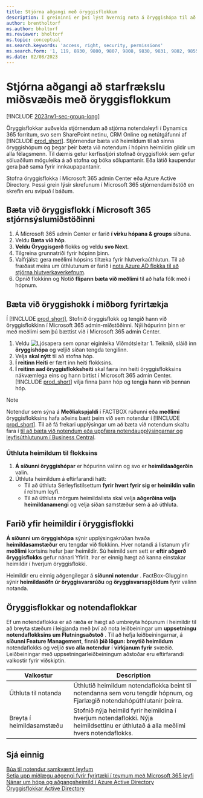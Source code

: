 ```yaml
---
title: Stjórna aðgangi með öryggisflokkum
description: Í greininni er því lýst hvernig nota á öryggishópa til að skilgreina notendaleyfi.
author: brentholtorf
ms.author: bholtorf
ms.reviewer: bholtorf
ms.topic: conceptual
ms.search.keywords: 'access, right, security, permissions'
ms.search.form: '1, 119, 8930, 9800, 9807, 9808, 9830, 9831, 9802, 9855, 9862'
ms.date: 02/08/2023
---
```


# Stjórna aðgangi að starfrækslu miðsvæðis með öryggisflokkum

[!INCLUDE [2023rw1-sec-group-long](includes/2023rw1-sec-group-long.md)]

Öryggisflokkar auðvelda stjórnendum að stjórna notendaleyfi í Dynamics 365 forritum, svo sem  SharePoint  netinu,  CRM Online og netútgáfunni af [!INCLUDE [prod_short](includes/prod_short.md)]. Stjórnendur bæta við heimildum til að sinna öryggishópum og þegar þeir bæta við notendum í hópinn heimildin gildir um alla félagsmenn. Til dæmis getur kerfisstjóri stofnað öryggisflokk sem gefur söluaðilum möguleika á að stofna og bóka sölupantanir. Eða látið kaupendur gera það sama fyrir innkaupapantanir.

Stofna öryggisflokka í  Microsoft 365  admin Center eða Azure Active Directory. Þessi grein lýsir skrefunum í  Microsoft 365  stjórnendamiðstöð en skrefin eru svipuð í báðum.

## Bæta við öryggisflokk í  Microsoft 365  stjórnsýslumiðstöðinni

1. Á  Microsoft 365  admin Center er farið  **í virku hópana & groups**  síðuna.
2. Veldu  **Bæta við hóp**.
3.  **Veldu Öryggisgerð**  flokks og veldu  **svo Next**.
4. Tilgreina grunnatriði fyrir hópinn þinn.
5. Valfrjálst: gera meðlimi hópsins tiltæka fyrir hlutverkaúthlutun. Til að fræðast meira um úthlutunum er farið í  [nota  Azure AD  flokka til að stjórna hlutverkaverkefnum](/azure/active-directory/roles/groups-concept).
6. Opnið flokkinn og Notið  **flipann bæta við meðlimi**  til að hafa fólk með í hópnum.

## Bæta við öryggishokk í miðborg fyrirtækja

Í  [!INCLUDE [prod_short](includes/prod_short.md)], Stofnið öryggisflokk og tengið hann við öryggisflokkinn í  Microsoft 365  admin-miðstöðinni. Nýi hópurinn þinn er með meðlimi sem þú bættist við í  Microsoft 365  admin Center.

1. Veldu ![Ljósapera sem opnar eiginleika Viðmótsleitar 1.](media/ui-search/search_small.png "Segðu mér hvað þú vilt gera") Teiknið, sláið inn  **öryggishópa** og veljið síðan tengda tengilinn.
2. Velja  **skal nýtt**  til að stofna hóp.
3.  **Í reitinn Heiti**  er fært inn heiti flokksins.
4.  **Í reitinn aad öryggisflokksheiti**  skal færa inn heiti öryggisflokksins nákvæmlega eins og hann birtist í  Microsoft 365  admin Center. [!INCLUDE [prod_short](includes/prod_short.md)] vilja finna þann hóp og tengja hann við þennan hóp.

> [!NOTE]
> Notendur sem sýna á  **Meðliakspjaldi**  í FACTBOX rúðunni eða  **meðlimi**  öryggisflokksins hafa aðeins bætt þeim við sem notendur í [!INCLUDE [prod_short](includes/prod_short.md)]. Til að fá frekari upplýsingar um að bæta við notendum skaltu fara í  [til að bæta við notendum eða uppfæra notendaupplýsingarnar og leyfisúthlutunum í Business Central](ui-how-users-permissions.md#adduser).  

### Úthluta heimildum til flokksins

1.  **Á síðunni öryggishópar**  er hópurinn valinn og svo er  **heimildaaðgerðin**  valin.
1. Úthluta heimildum á eftirfarandi hátt:
    * Til að úthluta Sérleyfistilsettum  **fyrir hvert fyrir sig er heimildin valin í**  reitnum leyfi.
    * Til að úthluta mörgum heimildalista skal velja  **aðgerðina velja heimildanamengi**  og velja síðan samstæður sem á að úthluta.

## Farið yfir heimildir í öryggisflokki

 **Á síðunni um öryggishópa**  sýnir upplýsingakrúðan hvaða  **heimildasamstæður**  eru tengdar við flokkinn. Hver notandi á listanum yfir  **meðlimi**  kortsins hefur þær heimildir. Sú heimild sem sett er  **eftir aðgerð öryggisflokks**  gefur nánari Yfirlit. Þar er einnig hægt að kanna einstakar heimildir í hverjum öryggisflokki.

Heimildir eru einnig aðgengilegar á  **síðunni notendur** . FactBox-Glugginn sýnir  **heimildasöfn úr öryggisvarsrúðu**  og  **öryggisvarsspjöldum**  fyrir valinn notanda.

## Öryggisflokkar og notendaflokkar

Ef um notendaflokka er að ræða er hægt að umbreyta hópunum í heimildir til að breyta stæðum í leigjanda með því að nota leiðbeiningar um  **uppsetningu notendaflokksins um Flutningsaðstoð** . Til að hefja leiðbeiningarnar, á  **síðunni Feature Management**, finnið  **þið lögun: breytið heimildum** notendaflokks og veljið  **svo alla notendur**  í  **virkjanum fyrir**  svæðið. Leiðbeiningar með uppsetningarleiðbeiningum aðstoðar eru eftirfarandi valkostir fyrir viðskiptin.

|Valkostur  |Description  |
|---------|---------|
|Úthluta til notanda     | Úthlutið heimildum notendaflokka beint til notendanna sem voru tengdir hópnum, og Fjarlægið notendahópúthlutanir þeirra.        |
|Breyta í heimildasamstæðu     | Stofnið nýja heimild fyrir heimildina í hverjum notendaflokki. Nýja heimildsettinu er úthlutað á alla meðlimi hvers notendaflokks.          |

## Sjá einnig

[Búa til notendur samkvæmt leyfum](ui-how-users-permissions.md)  
[Setja upp miðlægu aðgengi fyrir fyrirtæki í teymum með  Microsoft 365  leyfi](admin-access-with-m365-license-setup.md)  
[Nánar um hópa og aðgangsheimild í Azure Active Directory](/azure/active-directory/fundamentals/concept-learn-about-groups)  
[Öryggisflokkar Active Directory](/windows-server/identity/ad-ds/manage/understand-security-groups)  